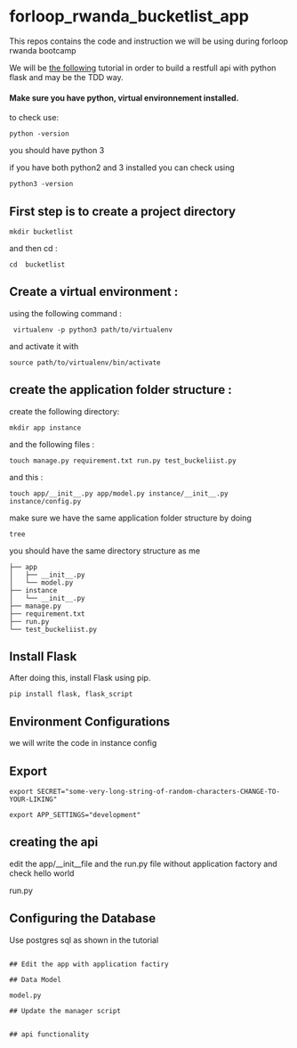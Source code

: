 # forloop_rwanda_bucketlist_app
This repos contains the code and instruction we will be using during forloop rwanda bootcamp

We will be [the following](https://scotch.io/tutorials/build-a-restful-api-with-flask-the-tdd-way) tutorial in order to build 
a restfull api with python flask and may be the TDD way.

#### Make sure you have python, virtual environnement installed.
to check use:

```
python -version 
```

you should have python 3 

if you have both python2 and 3 installed you can check using 

```
python3 -version 
```

## First step is to create a project directory

```
mkdir bucketlist
```

and then cd :

```
cd  bucketlist
```


## Create a virtual environment :

using the following command :

```
 virtualenv -p python3 path/to/virtualenv
 ```
 and activate it with
 
 ```
 source path/to/virtualenv/bin/activate
 ```
 
 ## create the application folder structure :
 
 create the following directory:
 
 ```
 mkdir app instance
 ```
 
 and the following files :
 
 ```
 touch manage.py requirement.txt run.py test_buckeliist.py
 ```
 
 and this :
 
 ```
 touch app/__init__.py app/model.py instance/__init__.py instance/config.py
 ```

make sure we have the same application folder structure by doing 


```
tree
```

you should have the same directory structure as me 


```.
├── app
│   ├── __init__.py
│   └── model.py
├── instance
│   └── __init__.py
├── manage.py
├── requirement.txt
├── run.py
└── test_buckeliist.py

```
## Install Flask

After doing this, install Flask using pip.


```
pip install flask, flask_script
```

## Environment Configurations

we will write the code in instance config


## Export 

```
export SECRET="some-very-long-string-of-random-characters-CHANGE-TO-YOUR-LIKING"
```

```
export APP_SETTINGS="development"
```
## creating the api

edit the app/__init__file  and the run.py file  without application factory
and check hello world


run.py 

## Configuring the Database

Use postgres sql as shown in the tutorial

```

## Edit the app with application factiry

## Data Model

model.py

## Update the manager script


## api functionality



